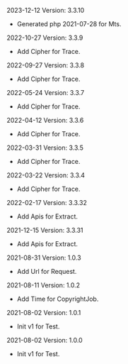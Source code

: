 2023-12-12 Version: 3.3.10
- Generated php 2021-07-28 for Mts.

2022-10-27 Version: 3.3.9
- Add Cipher for Trace.


2022-09-27 Version: 3.3.8
- Add Cipher for Trace.


2022-05-24 Version: 3.3.7
- Add Cipher for Trace.


2022-04-12 Version: 3.3.6
- Add Cipher for Trace.


2022-03-31 Version: 3.3.5
- Add Cipher for Trace.


2022-03-22 Version: 3.3.4
- Add Cipher for Trace.


2022-02-17 Version: 3.3.32
- Add Apis for Extract.


2021-12-15 Version: 3.3.31
- Add Apis for Extract.


2021-08-31 Version: 1.0.3
- Add Url for Request.


2021-08-11 Version: 1.0.2
- Add Time for CopyrightJob.


2021-08-02 Version: 1.0.1
- Init v1 for Test.


2021-08-02 Version: 1.0.0
- Init v1 for Test.


